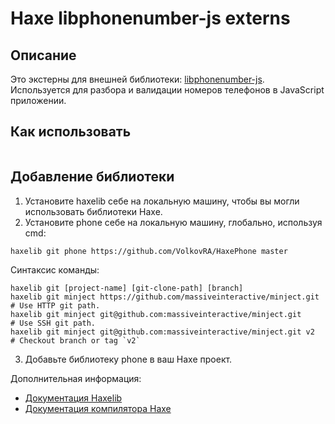 # Haxe libphonenumber-js externs

Описание
-------------

Это экстерны для внешней библиотеки: [libphonenumber-js](https://www.npmjs.com/package/libphonenumber-js). Используется для разбора и валидации номеров телефонов в JavaScript приложении.

Как использовать
------------------------------
```

```

Добавление библиотеки
------------------------------

1. Установите haxelib себе на локальную машину, чтобы вы могли использовать библиотеки Haxe.
2. Установите phone себе на локальную машину, глобально, используя cmd:
```
haxelib git phone https://github.com/VolkovRA/HaxePhone master
```
Синтаксис команды:
```
haxelib git [project-name] [git-clone-path] [branch]
haxelib git minject https://github.com/massiveinteractive/minject.git         # Use HTTP git path.
haxelib git minject git@github.com:massiveinteractive/minject.git             # Use SSH git path.
haxelib git minject git@github.com:massiveinteractive/minject.git v2          # Checkout branch or tag `v2`
```
3. Добавьте библиотеку phone в ваш Haxe проект.

Дополнительная информация:
 * [Документация Haxelib](https://lib.haxe.org/documentation/using-haxelib/ "Using Haxelib")
 * [Документация компилятора Haxe](https://haxe.org/manual/compiler-usage-hxml.html "Configure compile.hxml")